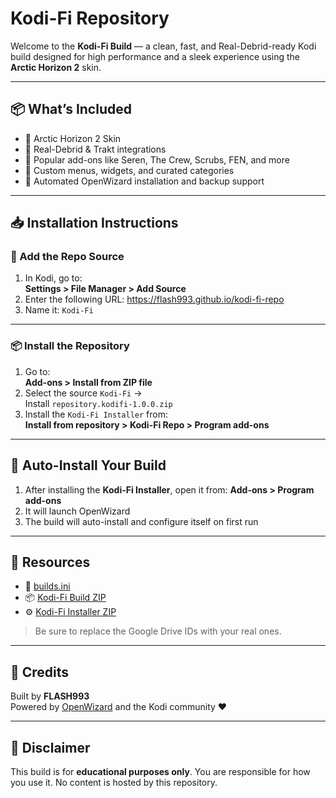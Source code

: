 # Kodi-Fi Repository

Welcome to the **Kodi-Fi Build** — a clean, fast, and Real-Debrid-ready Kodi build designed for high performance and a sleek experience using the **Arctic Horizon 2** skin.

---

## 📦 What’s Included

- 🔹 Arctic Horizon 2 Skin
- 🔹 Real-Debrid & Trakt integrations
- 🔹 Popular add-ons like Seren, The Crew, Scrubs, FEN, and more
- 🔹 Custom menus, widgets, and curated categories
- 🔹 Automated OpenWizard installation and backup support

---

## 📥 Installation Instructions

### 🔧 Add the Repo Source

1. In Kodi, go to:  
   **Settings > File Manager > Add Source**
2. Enter the following URL: https://flash993.github.io/kodi-fi-repo
3. Name it: `Kodi-Fi`

---

### 📦 Install the Repository

1. Go to:  
**Add-ons > Install from ZIP file**
2. Select the source `Kodi-Fi` →  
Install `repository.kodifi-1.0.0.zip`
3. Install the `Kodi-Fi Installer` from:  
**Install from repository > Kodi-Fi Repo > Program add-ons**

---

## 🚀 Auto-Install Your Build

1. After installing the **Kodi-Fi Installer**, open it from:
**Add-ons > Program add-ons**
2. It will launch OpenWizard
3. The build will auto-install and configure itself on first run

---

## 🧰 Resources

- 📄 [builds.ini](https://raw.githubusercontent.com/flash993/kodi-fi-repo/main/builds.ini)
- 📦 [Kodi-Fi Build ZIP](https://drive.google.com/uc?export=download&id=YOUR_KODIFI_ZIP_ID)
- ⚙️ [Kodi-Fi Installer ZIP](https://drive.google.com/uc?export=download&id=YOUR_INSTALLER_ZIP_ID)

> Be sure to replace the Google Drive IDs with your real ones.

---

## 🙏 Credits

Built by **FLASH993**  
Powered by [OpenWizard](https://github.com/OpenWizard-org) and the Kodi community ❤️

---

## 📣 Disclaimer

This build is for **educational purposes only**. You are responsible for how you use it. No content is hosted by this repository.


